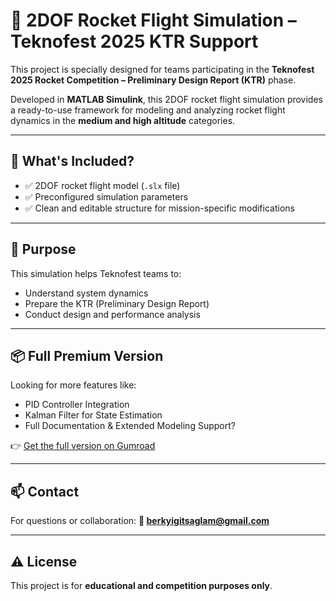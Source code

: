 # 🚀 2DOF Rocket Flight Simulation – Teknofest 2025 KTR Support

This project is specially designed for teams participating in the **Teknofest 2025 Rocket Competition – Preliminary Design Report (KTR)** phase.

Developed in **MATLAB Simulink**, this 2DOF rocket flight simulation provides a ready-to-use framework for modeling and analyzing rocket flight dynamics in the **medium and high altitude** categories.

---

## 🎯 What's Included?

- ✅ 2DOF rocket flight model (`.slx` file)
- ✅ Preconfigured simulation parameters
- ✅ Clean and editable structure for mission-specific modifications

---

## 🧠 Purpose

This simulation helps Teknofest teams to:
- Understand system dynamics
- Prepare the KTR (Preliminary Design Report)
- Conduct design and performance analysis

---

## 📦 Full Premium Version

Looking for more features like:
- PID Controller Integration  
- Kalman Filter for State Estimation  
- Full Documentation & Extended Modeling Support?

👉 [Get the full version on Gumroad](https://berkyi.gumroad.com/l/zoakfz)

---

## 📫 Contact

For questions or collaboration:
**📧 berkyigitsaglam@gmail.com**

---

## ⚠️ License

This project is for **educational and competition purposes only**.

